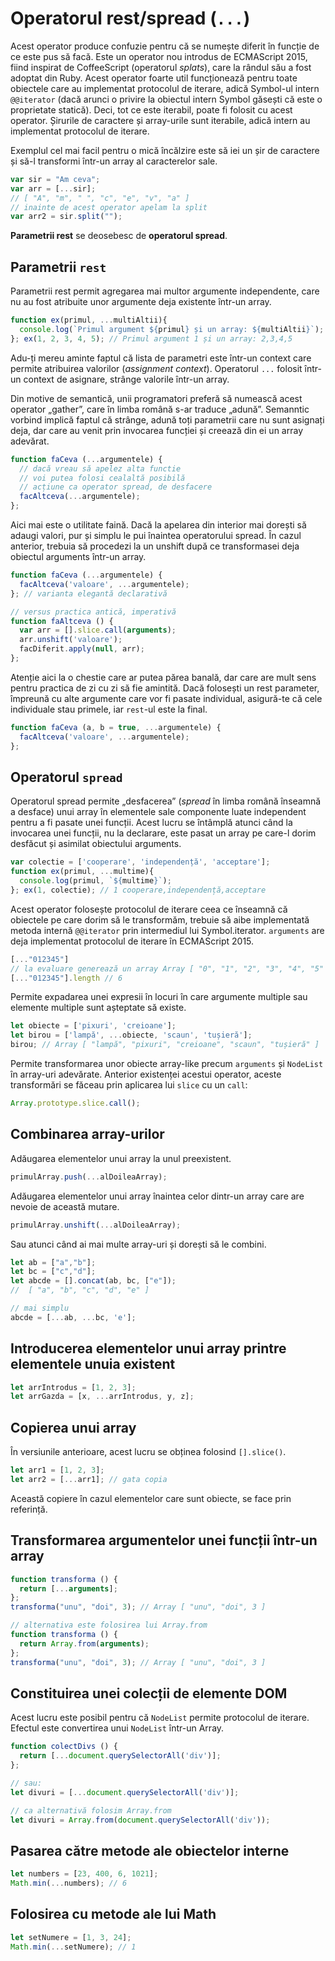 # Operatorul rest/spread (`...`)

Acest operator produce confuzie pentru că se numește diferit în funcție de ce este pus să facă.
Este un operator nou introdus de ECMAScript 2015, fiind inspirat de CoffeeScript (operatorul *splats*), care la rândul său a fost adoptat din Ruby. Acest operator foarte util funcționează pentru toate obiectele care au implementat protocolul de iterare, adică Symbol-ul intern `@@iterator` (dacă arunci o privire la obiectul intern Symbol găsești că este o proprietate statică). Deci, tot ce este iterabil, poate fi folosit cu acest operator. Șirurile de caractere și array-urile sunt iterabile, adică intern au implementat protocolul de iterare.

Exemplul cel mai facil pentru o mică încălzire este să iei un șir de caractere și să-l transformi într-un array al caracterelor sale.

```javascript
var sir = "Am ceva";
var arr = [...sir];
// [ "A", "m", " ", "c", "e", "v", "a" ]
// inainte de acest operator apelam la split
var arr2 = sir.split("");
```

**Parametrii rest** se deosebesc de **operatorul spread**.

## Parametrii `rest`

Parametrii rest permit agregarea mai multor argumente independente, care nu au fost atribuite unor argumente deja existente într-un array.

```javascript
function ex(primul, ...multiAltii){
  console.log(`Primul argument ${primul} și un array: ${multiAltii}`);
}; ex(1, 2, 3, 4, 5); // Primul argument 1 și un array: 2,3,4,5
```

Adu-ți mereu aminte faptul că lista de parametri este într-un context care permite atribuirea valorilor (*assignment context*). Operatorul `...` folosit într-un context de asignare, strânge valorile într-un array.

Din motive de semantică, unii programatori preferă să numească acest operator „gather”, care în limba română s-ar traduce „adună”. Semanntic vorbind implică faptul că strânge, adună toți parametrii care nu sunt asignați deja, dar care au venit prin invocarea funcției și creează din ei un array adevărat.

```javascript
function faCeva (...argumentele) {
  // dacă vreau să apelez alta functie
  // voi putea folosi cealaltă posibilă
  // acțiune ca operator spread, de desfacere
  facAltceva(...argumentele);
};
```

Aici mai este o utilitate faină. Dacă la apelarea din interior mai dorești să adaugi valori, pur și simplu le pui înaintea operatorului spread. În cazul anterior, trebuia să procedezi la un unshift după ce transformasei deja obiectul arguments într-un array.

```javascript
function faCeva (...argumentele) {
  facAltceva('valoare', ...argumentele);
}; // varianta elegantă declarativă

// versus practica antică, imperativă
function faAltceva () {
  var arr = [].slice.call(arguments);
  arr.unshift('valoare');
  facDiferit.apply(null, arr);
};
```

Atenție aici la o chestie care ar putea părea banală, dar care are mult sens pentru practica de zi cu zi să fie amintită.
Dacă folosești un rest parameter, împreună cu alte argumente care vor fi pasate individual, asigură-te că cele individuale stau primele, iar `rest`-ul este la final.

```javascript
function faCeva (a, b = true, ...argumentele) {
  facAltceva('valoare', ...argumentele);
};
```

## Operatorul `spread`

Operatorul spread permite „desfacerea” (*spread* în limba română înseamnă a desface) unui array în elementele sale componente luate independent pentru a fi pasate unei funcții. Acest lucru se întâmplă atunci când la invocarea unei funcții, nu la declarare, este pasat un array pe care-l dorim desfăcut și asimilat obiectului arguments.

```javascript
var colectie = ['cooperare', 'independență', 'acceptare'];
function ex(primul, ...multime){
  console.log(primul, `${multime}`);
}; ex(1, colectie); // 1 cooperare,independență,acceptare
```

Acest operator folosește protocolul de iterare ceea ce înseamnă că obiectele pe care dorim să le transformăm, trebuie să aibe implementată metoda internă `@@iterator` prin intermediul lui Symbol.iterator. `arguments` are deja implementat protocolul de iterare în ECMAScript 2015.

```javascript
[..."012345"]
// la evaluare generează un array Array [ "0", "1", "2", "3", "4", "5" ]
[..."012345"].length // 6
```

Permite expadarea unei expresii în locuri în care argumente multiple sau elemente multiple sunt așteptate să existe.

```javascript
let obiecte = ['pixuri', 'creioane'];
let birou = ['lampă', ...obiecte, 'scaun', 'tușieră'];
birou; // Array [ "lampă", "pixuri", "creioane", "scaun", "tușieră" ]
```

Permite transformarea unor obiecte array-like precum `arguments` și `NodeList` în array-uri adevărate.
Anterior existenței acestui operator, aceste transformări se făceau prin aplicarea lui `slice` cu un `call`:

```javascript
Array.prototype.slice.call();
```

## Combinarea array-urilor

Adăugarea elementelor unui array la unul preexistent.

```javascript
primulArray.push(...alDoileaArray);
```

Adăugarea elementelor unui array înaintea celor dintr-un array care are nevoie de această mutare.

```javascript
primulArray.unshift(...alDoileaArray);
```

Sau atunci când ai mai multe array-uri și dorești să le combini.

```javascript
let ab = ["a","b"];
let bc = ["c","d"];
let abcde = [].concat(ab, bc, ["e"]);
//  [ "a", "b", "c", "d", "e" ]

// mai simplu
abcde = [...ab, ...bc, 'e'];
```

## Introducerea elementelor unui array printre elementele unuia existent

```javascript
let arrIntrodus = [1, 2, 3];
let arrGazda = [x, ...arrIntrodus, y, z];
```

## Copierea unui array

În versiunile anterioare, acest lucru se obținea folosind `[].slice()`.

```javascript
let arr1 = [1, 2, 3];
let arr2 = [...arr1]; // gata copia
```

Această copiere în cazul elementelor care sunt obiecte, se face prin referință.

## Transformarea argumentelor unei funcții într-un array

```javascript
function transforma () {
  return [...arguments];
};
transforma("unu", "doi", 3); // Array [ "unu", "doi", 3 ]

// alternativa este folosirea lui Array.from
function transforma () {
  return Array.from(arguments);
};
transforma("unu", "doi", 3); // Array [ "unu", "doi", 3 ]
```

## Constituirea unei colecții de elemente DOM

Acest lucru este posibil pentru că `NodeList` permite protocolul de iterare. Efectul este convertirea unui `NodeList` într-un Array.

```javascript
function colectDivs () {
  return [...document.querySelectorAll('div')];
};

// sau:
let divuri = [...document.querySelectorAll('div')];

// ca alternativă folosim Array.from
let divuri = Array.from(document.querySelectorAll('div'));
```

## Pasarea către metode ale obiectelor interne

```javascript
let numbers = [23, 400, 6, 1021];
Math.min(...numbers); // 6
```

## Folosirea cu metode ale lui Math

```javascript
let setNumere = [1, 3, 24];
Math.min(...setNumere); // 1
```
